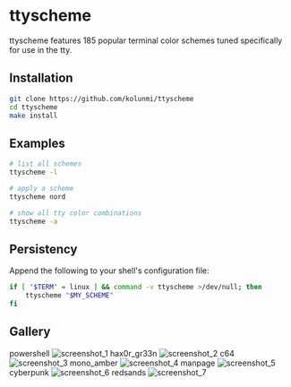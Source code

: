 # ttyscheme

ttyscheme features 185 popular terminal color schemes tuned specifically for use in the tty.

## Installation
```bash
git clone https://github.com/kolunmi/ttyscheme
cd ttyscheme
make install
```

## Examples
```bash
# list all schemes
ttyscheme -l

# apply a scheme
ttyscheme nord

# show all tty color combinations
ttyscheme -a
```

## Persistency
Append the following to your shell's configuration file:
```bash
if [ "$TERM" = linux ] && command -v ttyscheme >/dev/null; then
	ttyscheme "$MY_SCHEME"
fi
```

## Gallery
powershell
![screenshot_1](https://user-images.githubusercontent.com/113054217/200143732-222e1d59-d0c9-41ba-a3d7-d80f7c3f37c9.png)
hax0r_gr33n
![screenshot_2](https://user-images.githubusercontent.com/113054217/200143735-d8a50ba2-af96-4fab-85d1-5b9b0847afa9.png)
c64
![screenshot_3](https://user-images.githubusercontent.com/113054217/200143751-9fa2f90b-07b6-4774-8578-4d57ed783cea.png)
mono_amber
![screenshot_4](https://user-images.githubusercontent.com/113054217/200437342-177fd3d7-82a9-4d1f-bee9-71cb7a0f0b70.png)
manpage
![screenshot_5](https://user-images.githubusercontent.com/113054217/200437349-376b455c-f845-447b-a9f0-ec47129f4a83.png)
cyberpunk
![screenshot_6](https://user-images.githubusercontent.com/113054217/200437358-058e7f01-3734-4269-bae8-b9e7f38a282f.png)
redsands
![screenshot_7](https://user-images.githubusercontent.com/113054217/200437367-637d0f29-bece-4361-be30-883ae1c5439b.png)
